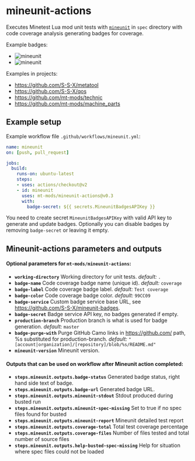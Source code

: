 # mineunit-actions

Executes Minetest Lua mod unit tests with [`mineunit`](https://github.com/mt-mods/mineunit) in `spec` directory with code coverage analysis generating badges for coverage.

Example badges:
* ![mineunit](https://mineunit-badges.000webhostapp.com/S-S-X/fence_connect/coverage)
* ![mineunit](https://mineunit-badges.000webhostapp.com/S-S-X/metatool/metatool-coverage)

Examples in projects:
* https://github.com/S-S-X/metatool
* https://github.com/S-S-X/qos
* https://github.com/mt-mods/technic
* https://github.com/mt-mods/machine_parts

## Example setup

Example workflow file `.github/workflows/mineunit.yml`:
```yaml
name: mineunit
on: [push, pull_request]

jobs:
  build:
    runs-on: ubuntu-latest
    steps:
    - uses: actions/checkout@v2
    - id: mineunit
      uses: mt-mods/mineunit-actions@v0.3
      with:
        badge-secret: ${{ secrets.MineunitBadgesAPIKey }}
```

You need to create secret `MineunitBadgesAPIKey` with valid API key to generate and update badges.
Optionally you can disable badges by removing `badge-secret` or leaving it empty.

## Mineunit-actions parameters and outputs

#### Optional parameters for `mt-mods/mineunit-actions`:

* **`working-directory`** Working directory for unit tests.
	*default:* `.`
* **`badge-name`** Code coverage badge name (unique id).
    *default:* `coverage`
* **`badge-label`** Code coverage badge label.
	*default:* `Test coverage`
* **`badge-color`** Code coverage badge color.
    *default:* `99CC09`
* **`badge-service`** Custom badge service base URL, see https://github.com/S-S-X/mineunit-badges.
* **`badge-secret`** Badge service API key, no badges generated if empty.
* **`production-branch`** Production branch is what is used for badge generation.
	*default:* `master`
* **`badge-purge-with`** Purge GitHub Camo links in https://github.com/ path, %s substituted for production-branch.
	*default:* `"[account|organization]/[repository]/blob/%s/README.md"`
* **`mineunit-version`** Mineunit version.

#### Outputs that can be used on workflow after Mineunit action completed:

* **`steps.mineunit.outputs.badge-status`** Generated badge status, right hand side text of badge.
* **`steps.mineunit.outputs.badge-url`** Generated badge URL.
* **`steps.mineunit.outputs.mineunit-stdout`** Stdout produced during busted run
* **`steps.mineunit.outputs.mineunit-spec-missing`** Set to true if no spec files found for busted
* **`steps.mineunit.outputs.mineunit-report`** Mineunit detailed test report
* **`steps.mineunit.outputs.coverage-total`** Total test coverage percentage
* **`steps.mineunit.outputs.coverage-files`** Number of files tested and total number of source files
* **`steps.mineunit.outputs.help-busted-spec-missing`** Help for situation where spec files could not be loaded
